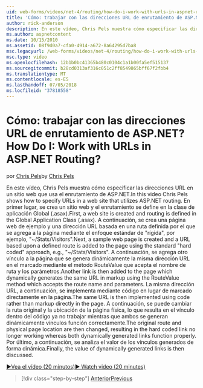 ```yaml
---
uid: web-forms/videos/net-4/routing/how-do-i-work-with-urls-in-aspnet-routing
title: 'Cómo: trabajar con las direcciones URL de enrutamiento de ASP.NET? | Microsoft Docs'
author: rick-anderson
description: En este vídeo, Chris Pels muestra cómo especificar las direcciones URL en un sitio web que usa el enrutamiento de ASP.NET. En primer lugar, se crea un sitio web y el enrutamiento se define en el GL...
ms.author: aspnetcontent
ms.date: 10/15/2010
ms.assetid: 08f9d0a7-cfa0-4914-a672-8a64295d7ba8
msc.legacyurl: /web-forms/videos/net-4/routing/how-do-i-work-with-urls-in-aspnet-routing
msc.type: video
ms.openlocfilehash: 12b1b0bc41365b480c0104c1a1b00fa5ef515137
ms.sourcegitcommit: b28cd0313af316c051c2ff8549865bff67f2fbb4
ms.translationtype: MT
ms.contentlocale: es-ES
ms.lasthandoff: 07/05/2018
ms.locfileid: "37818558"
---
```

<a name="how-do-i-work-with-urls-in-aspnet-routing"></a><span data-ttu-id="ad129-105">Cómo: trabajar con las direcciones URL de enrutamiento de ASP.NET?</span><span class="sxs-lookup"><span data-stu-id="ad129-105">How Do I: Work with URLs in ASP.NET Routing?</span></span>
====================
<span data-ttu-id="ad129-106">por [Chris Pels](https://twitter.com/chrispels)</span><span class="sxs-lookup"><span data-stu-id="ad129-106">by [Chris Pels](https://twitter.com/chrispels)</span></span>

<span data-ttu-id="ad129-107">En este vídeo, Chris Pels muestra cómo especificar las direcciones URL en un sitio web que usa el enrutamiento de ASP.NET.</span><span class="sxs-lookup"><span data-stu-id="ad129-107">In this video Chris Pels shows how to specify URLs in a web site that utilizes ASP.NET routing.</span></span> <span data-ttu-id="ad129-108">En primer lugar, se crea un sitio web y el enrutamiento se define en la clase de aplicación Global (.asax).</span><span class="sxs-lookup"><span data-stu-id="ad129-108">First, a web site is created and routing is defined in the Global Application Class (.asax).</span></span> <span data-ttu-id="ad129-109">A continuación, se crea una página web de ejemplo y una dirección URL basada en una ruta definida por el que se agrega a la página mediante el enfoque estándar de "rígida", por ejemplo, "~/Stats/Visitors".</span><span class="sxs-lookup"><span data-stu-id="ad129-109">Next, a sample web page is created and a URL based upon a defined route is added to the page using the standard "hard coded" approach, e.g., "~/Stats/Visitors".</span></span> <span data-ttu-id="ad129-110">A continuación, se agrega otro vínculo a la página que se genera dinámicamente la misma dirección URL en el marcado mediante el método RouteValue que acepta el nombre de ruta y los parámetros.</span><span class="sxs-lookup"><span data-stu-id="ad129-110">Another link is then added to the page which dynamically generates the same URL in markup using the RouteValue method which accepts the route name and parameters.</span></span> <span data-ttu-id="ad129-111">La misma dirección URL, a continuación, se implementa mediante código en lugar de marcado directamente en la página.</span><span class="sxs-lookup"><span data-stu-id="ad129-111">The same URL is then implemented using code rather than markup directly in the page.</span></span> <span data-ttu-id="ad129-112">A continuación, se puede cambiar la ruta original y la ubicación de la página física, lo que resulta en el vínculo dentro del código ya no trabajar mientras que ambos se generan dinámicamente vínculos función correctamente.</span><span class="sxs-lookup"><span data-stu-id="ad129-112">The original route and physical page location are then changed, resulting in the hard coded link no longer working whereas both dynamically generated links function properly.</span></span> <span data-ttu-id="ad129-113">Por último, a continuación, se analiza el valor de los vínculos generados de forma dinámica.</span><span class="sxs-lookup"><span data-stu-id="ad129-113">Finally, the value of dynamically generated links is then discussed.</span></span>

[<span data-ttu-id="ad129-114">&#9654;Vea el vídeo (20 minutos)</span><span class="sxs-lookup"><span data-stu-id="ad129-114">&#9654; Watch video (20 minutes)</span></span>](https://channel9.msdn.com/Blogs/ASP-NET-Site-Videos/how-do-i-work-with-urls-in-aspnet-routing)

> [!div class="step-by-step"]
> [<span data-ttu-id="ad129-115">Anterior</span><span class="sxs-lookup"><span data-stu-id="ad129-115">Previous</span></span>](how-do-i-use-routing-with-aspnet-web-forms.md)
